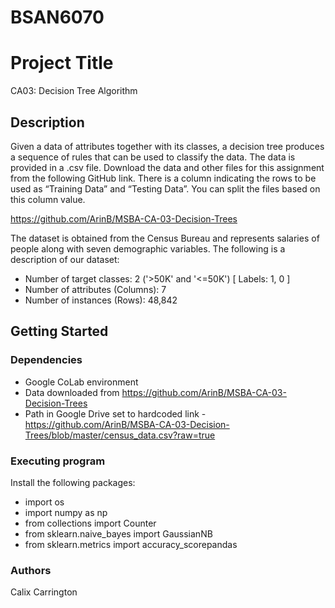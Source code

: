 # BSAN6070
# Project Title
CA03: Decision Tree Algorithm

## Description
Given a data of attributes together with its classes, a decision tree
produces a sequence of rules that can be used to classify the data.
The data is provided in a .csv file. Download the data and other files for this
assignment from the following GitHub link. There is a column indicating the rows to be
used as “Training Data” and “Testing Data”. You can split the files based on this column
value.

https://github.com/ArinB/MSBA-CA-03-Decision-Trees

The dataset is obtained from the Census Bureau and represents salaries of people
along with seven demographic variables. The following is a description of our dataset:
* Number of target classes: 2 ('>50K' and '<=50K') [ Labels: 1, 0 ]
* Number of attributes (Columns): 7
* Number of instances (Rows): 48,842

## Getting Started
### Dependencies
* Google CoLab environment
* Data downloaded from https://github.com/ArinB/MSBA-CA-03-Decision-Trees
* Path in Google Drive set to hardcoded link - https://github.com/ArinB/MSBA-CA-03-Decision-Trees/blob/master/census_data.csv?raw=true
 
### Executing program
Install the following packages:
* import os
* import numpy as np
* from collections import Counter
* from sklearn.naive_bayes import GaussianNB
* from sklearn.metrics import accuracy_scorepandas

### Authors
Calix Carrington
